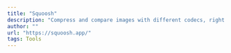 ```yaml
---
title: "Squoosh"
description: "Compress and compare images with different codecs, right in your browser"
author: ""
url: "https://squoosh.app/"
tags: Tools
---
```

